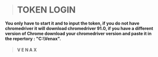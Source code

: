 > # TOKEN LOGIN
**You only have to start it and to input the token, if you do not have chromedriver it will download chromedriver 91.0, if you have a different version of Chrome download your chromedriver version and paste it in the repertory : "C:\Venax".**
> #### **V E N A X**
